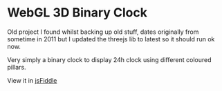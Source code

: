 WebGL 3D Binary Clock
==================

Old project I found whilst backing up old stuff, dates originally from sometime in 2011 but I updated the threejs lib to latest so it should run ok now.

Very simply a binary clock to display 24h clock using different coloured pillars.

View it in [jsFiddle](http://jsfiddle.net/MQ99G/show)
